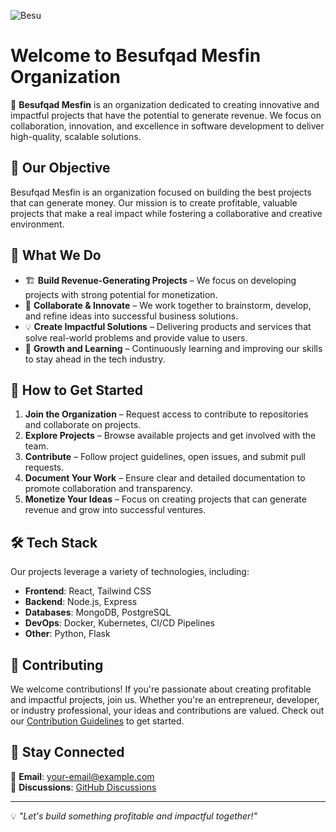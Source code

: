![Besu](https://github.com/user-attachments/assets/f61e3fd2-d042-4f95-9e47-4af24bff8aa1)

# Welcome to Besufqad Mesfin Organization

🚀 **Besufqad Mesfin** is an organization dedicated to creating innovative and impactful projects that have the potential to generate revenue. We focus on collaboration, innovation, and excellence in software development to deliver high-quality, scalable solutions.

## 🎯 Our Objective
Besufqad Mesfin is an organization focused on building the best projects that can generate money. Our mission is to create profitable, valuable projects that make a real impact while fostering a collaborative and creative environment.

## 📂 What We Do
- 🏗️ **Build Revenue-Generating Projects** – We focus on developing projects with strong potential for monetization.
- 🤝 **Collaborate & Innovate** – We work together to brainstorm, develop, and refine ideas into successful business solutions.
- 💡 **Create Impactful Solutions** – Delivering products and services that solve real-world problems and provide value to users.
- 🌱 **Growth and Learning** – Continuously learning and improving our skills to stay ahead in the tech industry.

## 📌 How to Get Started
1. **Join the Organization** – Request access to contribute to repositories and collaborate on projects.
2. **Explore Projects** – Browse available projects and get involved with the team.
3. **Contribute** – Follow project guidelines, open issues, and submit pull requests.
4. **Document Your Work** – Ensure clear and detailed documentation to promote collaboration and transparency.
5. **Monetize Your Ideas** – Focus on creating projects that can generate revenue and grow into successful ventures.

## 🛠️ Tech Stack
Our projects leverage a variety of technologies, including:
- **Frontend**: React, Tailwind CSS
- **Backend**: Node.js, Express
- **Databases**: MongoDB, PostgreSQL
- **DevOps**: Docker, Kubernetes, CI/CD Pipelines
- **Other**: Python, Flask

## 🤝 Contributing
We welcome contributions! If you're passionate about creating profitable and impactful projects, join us. Whether you're an entrepreneur, developer, or industry professional, your ideas and contributions are valued. Check out our [Contribution Guidelines](#) to get started.

## 📢 Stay Connected
📧 **Email**: [your-email@example.com](mailto:tekahazi06@example.com)  
💬 **Discussions**: [GitHub Discussions](https://github.com/Besufqad-Mesfin/discussions)  

---

💡 *"Let's build something profitable and impactful together!"*
